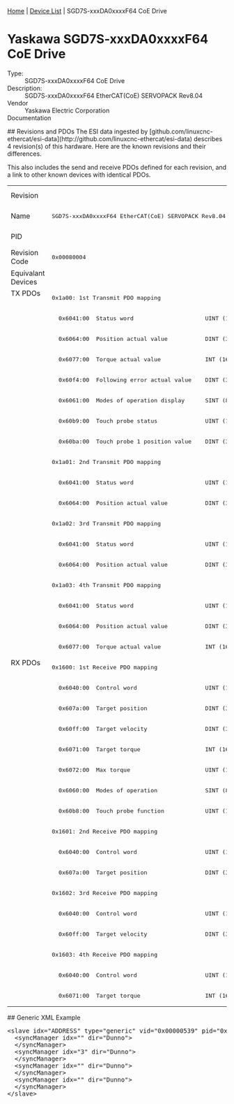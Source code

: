 <div class="nav"><a href="/esi-data">Home</a> | <a href="/esi-data/devices">Device List</a> | SGD7S-xxxDA0xxxxF64 CoE Drive</div>

#  Yaskawa SGD7S-xxxDA0xxxxF64 CoE Drive

<dl>
  <dt>Type:</dt><dd>SGD7S-xxxDA0xxxxF64 CoE Drive</dd>
  <dt>Description:</dt><dd>SGD7S-xxxDA0xxxxF64 EtherCAT(CoE) SERVOPACK Rev8.04</dd>
  <dt>Vendor</dt><dd>Yaskawa Electric Corporation</dd>
  <dt>Documentation</dt><dd><a href=""></a></dd>
</dl>
## Revisions and PDOs
The ESI data ingested by [github.com/linuxcnc-ethercat/esi-data](http://github.com/linuxcnc-ethercat/esi-data) describes 4 revision(s) of this hardware.  Here are the known revisions and their differences.

This also includes the send and receive PDOs defined for each revision, and a link to other known devices with identical PDOs.

<table>
<tr >
<td class="first">Revision</td>
<td  colspan=4 align="center"><pre>r8</pre></td>
</tr>
<tr >
<td class="first">Name</td>
<td ><pre>SGD7S-xxxDA0xxxxF64 EtherCAT(CoE) SERVOPACK Rev8.04</pre></td>
<td ><pre>SGD7S-xxxDA0xxxxF64 EtherCAT(CoE) SERVOPACK Rev8.10</pre></td>
<td ><pre>SGD7S-xxxDA0xxxxF64 EtherCAT(CoE) SERVOPACK Rev8.14</pre></td>
<td ><pre>SGD7S-xxxDA0xxxxF64 EtherCAT(CoE) SERVOPACK Rev8.19</pre></td>
</tr>
<tr >
<td class="first">PID</td>
<td  colspan=4 align="center"><pre>0x02200401</pre></td>
</tr>
<tr >
<td class="first">Revision Code</td>
<td ><pre>0x00080004</pre></td>
<td ><pre>0x00080010</pre></td>
<td ><pre>0x00080014</pre></td>
<td ><pre>0x00080019</pre></td>
</tr>
<tr >
<td class="first">Equivalant Devices</td>
<td  colspan=4 align="center"></td>
</tr>
<tr class="txpdo pdosection">
<td class="first" rowspan=18 valign=top>TX PDOs</td>
<td colspan=4 align="left"><pre>0x1a00: 1st Transmit PDO mapping</pre></td>
<td></td>
</tr>
<tr class="txpdo">
<td  colspan=4 align="left"><pre>  0x6041:00  Status word                     UINT (16 bits)</pre></td>
</tr>
<tr class="txpdo">
<td  colspan=4 align="left"><pre>  0x6064:00  Position actual value           DINT (32 bits)</pre></td>
</tr>
<tr class="txpdo">
<td  colspan=4 align="left"><pre>  0x6077:00  Torque actual value             INT (16 bits)</pre></td>
</tr>
<tr class="txpdo">
<td  colspan=4 align="left"><pre>  0x60f4:00  Following error actual value    DINT (32 bits)</pre></td>
</tr>
<tr class="txpdo">
<td  colspan=4 align="left"><pre>  0x6061:00  Modes of operation display      SINT (8 bits)</pre></td>
</tr>
<tr class="txpdo">
<td  colspan=4 align="left"><pre>  0x60b9:00  Touch probe status              UINT (16 bits)</pre></td>
</tr>
<tr class="txpdo">
<td  colspan=4 align="left"><pre>  0x60ba:00  Touch probe 1 position value    DINT (32 bits)</pre></td>
</tr>
<tr class="txpdo pdosection">
<td  colspan=4 align="left"><pre>0x1a01: 2nd Transmit PDO mapping</pre></td>
</tr>
<tr class="txpdo">
<td  colspan=4 align="left"><pre>  0x6041:00  Status word                     UINT (16 bits)</pre></td>
</tr>
<tr class="txpdo">
<td  colspan=4 align="left"><pre>  0x6064:00  Position actual value           DINT (32 bits)</pre></td>
</tr>
<tr class="txpdo pdosection">
<td  colspan=4 align="left"><pre>0x1a02: 3rd Transmit PDO mapping</pre></td>
</tr>
<tr class="txpdo">
<td  colspan=4 align="left"><pre>  0x6041:00  Status word                     UINT (16 bits)</pre></td>
</tr>
<tr class="txpdo">
<td  colspan=4 align="left"><pre>  0x6064:00  Position actual value           DINT (32 bits)</pre></td>
</tr>
<tr class="txpdo pdosection">
<td  colspan=4 align="left"><pre>0x1a03: 4th Transmit PDO mapping</pre></td>
</tr>
<tr class="txpdo">
<td  colspan=4 align="left"><pre>  0x6041:00  Status word                     UINT (16 bits)</pre></td>
</tr>
<tr class="txpdo">
<td  colspan=4 align="left"><pre>  0x6064:00  Position actual value           DINT (32 bits)</pre></td>
</tr>
<tr class="txpdo">
<td  colspan=4 align="left"><pre>  0x6077:00  Torque actual value             INT (16 bits)</pre></td>
</tr>
<tr class="rxpdo pdosection">
<td class="first" rowspan=17 valign=top>RX PDOs</td>
<td colspan=4 align="left"><pre>0x1600: 1st Receive PDO mapping</pre></td>
<td></td>
</tr>
<tr class="rxpdo">
<td  colspan=4 align="left"><pre>  0x6040:00  Control word                    UINT (16 bits)</pre></td>
</tr>
<tr class="rxpdo">
<td  colspan=4 align="left"><pre>  0x607a:00  Target position                 DINT (32 bits)</pre></td>
</tr>
<tr class="rxpdo">
<td  colspan=4 align="left"><pre>  0x60ff:00  Target velocity                 DINT (32 bits)</pre></td>
</tr>
<tr class="rxpdo">
<td  colspan=4 align="left"><pre>  0x6071:00  Target torque                   INT (16 bits)</pre></td>
</tr>
<tr class="rxpdo">
<td  colspan=4 align="left"><pre>  0x6072:00  Max torque                      UINT (16 bits)</pre></td>
</tr>
<tr class="rxpdo">
<td  colspan=4 align="left"><pre>  0x6060:00  Modes of operation              SINT (8 bits)</pre></td>
</tr>
<tr class="rxpdo">
<td  colspan=4 align="left"><pre>  0x60b8:00  Touch probe function            UINT (16 bits)</pre></td>
</tr>
<tr class="rxpdo pdosection">
<td  colspan=4 align="left"><pre>0x1601: 2nd Receive PDO mapping</pre></td>
</tr>
<tr class="rxpdo">
<td  colspan=4 align="left"><pre>  0x6040:00  Control word                    UINT (16 bits)</pre></td>
</tr>
<tr class="rxpdo">
<td  colspan=4 align="left"><pre>  0x607a:00  Target position                 DINT (32 bits)</pre></td>
</tr>
<tr class="rxpdo pdosection">
<td  colspan=4 align="left"><pre>0x1602: 3rd Receive PDO mapping</pre></td>
</tr>
<tr class="rxpdo">
<td  colspan=4 align="left"><pre>  0x6040:00  Control word                    UINT (16 bits)</pre></td>
</tr>
<tr class="rxpdo">
<td  colspan=4 align="left"><pre>  0x60ff:00  Target velocity                 DINT (32 bits)</pre></td>
</tr>
<tr class="rxpdo pdosection">
<td  colspan=4 align="left"><pre>0x1603: 4th Receive PDO mapping</pre></td>
</tr>
<tr class="rxpdo">
<td  colspan=4 align="left"><pre>  0x6040:00  Control word                    UINT (16 bits)</pre></td>
</tr>
<tr class="rxpdo">
<td  colspan=4 align="left"><pre>  0x6071:00  Target torque                   INT (16 bits)</pre></td>
</tr>
</table>
## Generic XML Example
<pre class="xml">
&lt;slave idx="ADDRESS" type="generic" vid="0x00000539" pid="0x02200401" configPdos="true"&gt;
  &lt;syncManager idx="" dir="Dunno"&gt;
  &lt;/syncManager&gt;
  &lt;syncManager idx="3" dir="Dunno"&gt;
  &lt;/syncManager&gt;
  &lt;syncManager idx="" dir="Dunno"&gt;
  &lt;/syncManager&gt;
  &lt;syncManager idx="" dir="Dunno"&gt;
  &lt;/syncManager&gt;
&lt;/slave&gt;
</pre>
